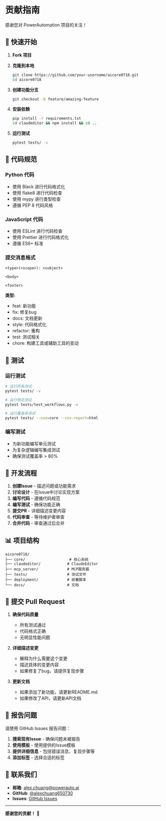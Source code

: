 # 贡献指南

感谢您对 PowerAutomation 项目的关注！

## 🚀 快速开始

1. **Fork 项目**
2. **克隆到本地**
   ```bash
   git clone https://github.com/your-username/aicore0718.git
   cd aicore0718
   ```

3. **创建功能分支**
   ```bash
   git checkout -b feature/amazing-feature
   ```

4. **安装依赖**
   ```bash
   pip install -r requirements.txt
   cd claudeditor && npm install && cd ..
   ```

5. **运行测试**
   ```bash
   pytest tests/ -v
   ```

## 📝 代码规范

### Python 代码
- 使用 Black 进行代码格式化
- 使用 flake8 进行代码检查
- 使用 mypy 进行类型检查
- 遵循 PEP 8 代码风格

### JavaScript 代码
- 使用 ESLint 进行代码检查
- 使用 Prettier 进行代码格式化
- 遵循 ES6+ 标准

### 提交消息格式
```
<type>(<scope>): <subject>

<body>

<footer>
```

**类型:**
- feat: 新功能
- fix: 修复bug
- docs: 文档更新
- style: 代码格式化
- refactor: 重构
- test: 测试相关
- chore: 构建工具或辅助工具的变动

## 🧪 测试

### 运行测试
```bash
# 运行所有测试
pytest tests/ -v

# 运行特定测试
pytest tests/test_workflows.py -v

# 运行覆盖率测试
pytest tests/ --cov=core --cov-report=html
```

### 编写测试
- 为新功能编写单元测试
- 为复杂逻辑编写集成测试
- 确保测试覆盖率 > 80%

## 🔧 开发流程

1. **创建Issue** - 描述问题或功能需求
2. **讨论设计** - 在Issue中讨论实现方案
3. **编写代码** - 遵循代码规范
4. **编写测试** - 确保功能正确
5. **提交PR** - 详细描述变更内容
6. **代码审查** - 等待维护者审查
7. **合并代码** - 审查通过后合并

## 📊 项目结构

```
aicore0718/
├── core/                    # 核心系统
├── claudeditor/            # ClaudeEditor
├── mcp_server/             # MCP服务器
├── tests/                  # 测试文件
├── deployment/             # 部署脚本
└── docs/                   # 文档
```

## 🤝 提交 Pull Request

1. **确保代码质量**
   - 所有测试通过
   - 代码格式正确
   - 无明显性能问题

2. **详细描述变更**
   - 解释为什么需要这个变更
   - 描述具体的变更内容
   - 如果修复了bug，请提供复现步骤

3. **更新文档**
   - 如果添加了新功能，请更新README.md
   - 如果修改了API，请更新API文档

## 🐛 报告问题

请使用 GitHub Issues 报告问题：

1. **搜索现有Issue** - 确保问题未被报告
2. **使用模板** - 使用提供的Issue模板
3. **提供详细信息** - 包括错误消息、复现步骤等
4. **添加标签** - 选择合适的标签

## 📧 联系我们

- **邮箱**: alex.chuang@powerauto.ai
- **GitHub**: [@alexchuang650730](https://github.com/alexchuang650730)
- **Issues**: [GitHub Issues](https://github.com/alexchuang650730/aicore0718/issues)

---

**感谢您的贡献！** 🙏
